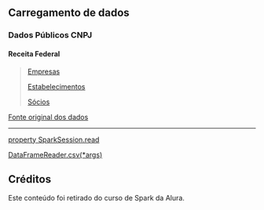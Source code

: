 ## Carregamento de dados

### Dados Públicos CNPJ
#### Receita Federal

> [Empresas](https://caelum-online-public.s3.amazonaws.com/2273-introducao-spark/01/empresas.zip)
> 
> [Estabelecimentos](https://caelum-online-public.s3.amazonaws.com/2273-introducao-spark/01/estabelecimentos.zip)
> 
> [Sócios](https://caelum-online-public.s3.amazonaws.com/2273-introducao-spark/01/socios.zip)

[Fonte original dos dados](https://www.gov.br/receitafederal/pt-br/assuntos/orientacao-tributaria/cadastros/consultas/dados-publicos-cnpj)

---
[property SparkSession.read](https://spark.apache.org/docs/3.1.2/api/python/reference/api/pyspark.sql.SparkSession.read.html)

[DataFrameReader.csv(*args)](https://spark.apache.org/docs/3.1.2/api/python/reference/api/pyspark.sql.DataFrameReader.csv.html)

## Créditos
Este conteúdo foi retirado do curso de Spark da Alura.